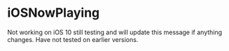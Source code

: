 # iOSNowPlaying

Not working on iOS 10 still testing and will update this message if anything changes.
Have not tested on earlier versions.  
